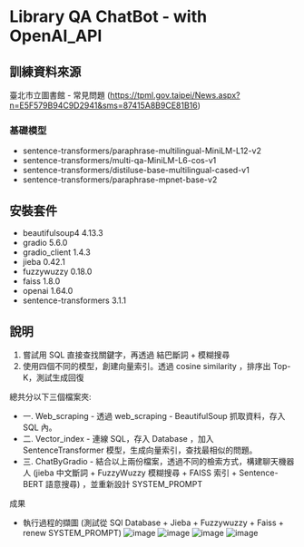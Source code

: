 #  Library QA ChatBot - with OpenAI_API

## 訓練資料來源
臺北市立圖書館 - 常見問題 (https://tpml.gov.taipei/News.aspx?n=E5F579B94C9D2941&sms=87415A8B9CE81B16)

### 基礎模型
- sentence-transformers/paraphrase-multilingual-MiniLM-L12-v2
- sentence-transformers/multi-qa-MiniLM-L6-cos-v1
- sentence-transformers/distiluse-base-multilingual-cased-v1
- sentence-transformers/paraphrase-mpnet-base-v2

## 安裝套件
* beautifulsoup4 4.13.3
* gradio         5.6.0
* gradio_client  1.4.3
* jieba          0.42.1
* fuzzywuzzy     0.18.0
* faiss          1.8.0
* openai         1.64.0
* sentence-transformers 3.1.1

## 說明
1. 嘗試用 SQL 直接查找關鍵字，再透過 結巴斷詞 + 模糊搜尋
2. 使用四個不同的模型，創建向量索引。透過 cosine similarity ，排序出 Top-K，測試生成回復
   
總共分以下三個檔案夾:
- 一. Web_scraping - 透過 web_scraping - BeautifulSoup 抓取資料，存入 SQL 內。
- 二. Vector_index - 連線 SQL，存入 Database ，加入 SentenceTransformer 模型，生成向量索引，查找最相似的問題。
- 三. ChatByGradio - 結合以上兩份檔案，透過不同的檢索方式，構建聊天機器人 (jieba 中文斷詞 + FuzzyWuzzy 模糊搜尋 + FAISS 索引 + Sentence-BERT 語意搜尋) ，並重新設計 SYSTEM_PROMPT

成果
- 執行過程的擷圖 (測試從 SQl Database + Jieba + Fuzzywuzzy + Faiss + renew SYSTEM_PROMPT) 
  ![image](https://github.com/user-attachments/assets/42a2ef09-f580-4c8a-8acf-57ce0ead1a3b)
  ![image](https://github.com/user-attachments/assets/6a86cff5-466a-4e8f-aea5-b6f05802b7ae)
  ![image](https://github.com/user-attachments/assets/87a7009d-4f03-459c-8748-809b89ceb445)
  ![image](https://github.com/user-attachments/assets/73767b56-fc45-4765-afc4-b053648ab0a5)



